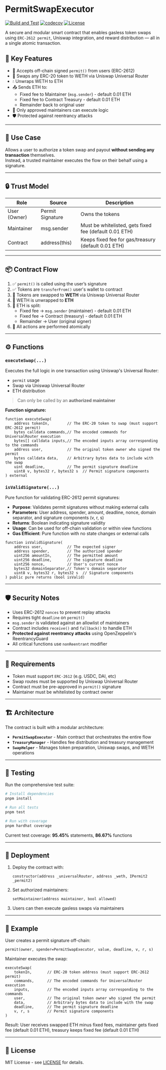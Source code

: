 # PermitSwapExecutor

[![Build and Test](https://github.com/The-Poolz/contracts.daoStation/actions/workflows/build.yml/badge.svg)](https://github.com/The-Poolz/contracts.daoStation/actions/workflows/build.yml)
[![codecov](https://codecov.io/gh/The-Poolz/contracts.daoStation/graph/badge.svg)](https://codecov.io/gh/The-Poolz/contracts.daoStation)
[![License](https://img.shields.io/badge/License-MIT-blue.svg)](https://github.com/The-Poolz/contracts.daoStation/blob/master/LICENSE)

A secure and modular smart contract that enables gasless token swaps using `ERC-2612 permit`, Uniswap integration, and reward distribution — all in a single atomic transaction.

## 🧩 Key Features

- 📝 Accepts off-chain signed `permit()` from users (ERC-2612)
- 🔁 Swaps any ERC-20 token to WETH via Uniswap Universal Router
- 💧 Unwraps WETH to ETH
- 📤 Sends ETH to:
  - Fixed fee to Maintainer (`msg.sender`) - default 0.01 ETH
  - Fixed fee to Contract Treasury - default 0.01 ETH  
  - Remainder back to original user
- 🔐 Only approved maintainers can execute logic
- 🛡️ Protected against reentrancy attacks

---

## 🚀 Use Case

Allows a user to authorize a token swap and payout **without sending any transaction** themselves.  
Instead, a trusted maintainer executes the flow on their behalf using a signature.

---

## 🔒 Trust Model

| Role         | Source           | Description                       |
|--------------|------------------|-----------------------------------|
| User (Owner) | Permit Signature | Owns the tokens                   |
| Maintainer   | msg.sender       | Must be whitelisted, gets fixed fee (default 0.01 ETH)   |
| Contract     | address(this)    | Keeps fixed fee for gas/treasury (default 0.01 ETH)      |

---

## 📦 Contract Flow

1. ✅ `permit()` is called using the user’s signature
2. ✅ Tokens are `transferFrom()` user's wallet to contract
3. 🔁 Tokens are swapped to **WETH** via Uniswap Universal Router
4. 🔁 WETH is unwrapped to **ETH**
5. 💸 ETH is split:
   - Fixed fee → `msg.sender` (maintainer) - default 0.01 ETH
   - Fixed fee → Contract (treasury) - default 0.01 ETH
   - Remainder → User (original signer)
6. 🔐 All actions are performed atomically

---

## ⚙️ Functions

### `executeSwap(...)`

Executes the full logic in one transaction using Uniswap's Universal Router:

- `permit` usage
- Swap via Uniswap Universal Router
- ETH distribution

> Can only be called by an **authorized maintainer**

**Function signature:**
```solidity
function executeSwap(
    address tokenIn,        // The ERC-20 token to swap (must support ERC-2612 permit)
    bytes calldata commands,// The encoded commands for UniversalRouter execution
    bytes[] calldata inputs,// The encoded inputs array corresponding to the commands
    address user,           // The original token owner who signed the permit
    bytes calldata data,    // Arbitrary bytes data to include with the swap
    uint deadline,          // The permit signature deadline
    uint8 v, bytes32 r, bytes32 s  // Permit signature components
) external
```

### `isValidSignature(...)`

Pure function for validating ERC-2612 permit signatures:

- **Purpose**: Validates permit signatures without making external calls
- **Parameters**: User address, spender, amount, deadline, nonce, domain separator, and signature components (v, r, s)
- **Returns**: Boolean indicating signature validity
- **Usage**: Can be used for off-chain validation or within view functions
- **Gas Efficient**: Pure function with no state changes or external calls

```solidity
function isValidSignature(
    address user,           // The expected signer
    address spender,        // The authorized spender
    uint256 amountIn,       // The permitted amount
    uint256 deadline,       // The signature deadline
    uint256 nonce,          // User's current nonce
    bytes32 domainSeparator,// Token's domain separator
    uint8 v, bytes32 r, bytes32 s  // Signature components
) public pure returns (bool isValid)
```

---

## 🛡 Security Notes

- Uses ERC-2612 `nonces` to prevent replay attacks
- Requires tight `deadline` on `permit()`
- `msg.sender` is validated against an allowlist of maintainers
- Contract includes `receive()` and `fallback()` to handle ETH
- **Protected against reentrancy attacks** using OpenZeppelin's ReentrancyGuard
- All critical functions use `nonReentrant` modifier

---

## 📜 Requirements

- Token must support `ERC-2612` (e.g. USDC, DAI, etc)
- Swap routes must be supported by Uniswap Universal Router
- Contract must be pre-approved in `permit()` signature
- Maintainer must be whitelisted by contract owner

---

## 🏗️ Architecture

The contract is built with a modular architecture:

- **`PermitSwapExecutor`** - Main contract that orchestrates the entire flow
- **`TreasuryManager`** - Handles fee distribution and treasury management
- **`SwapHelper`** - Manages token preparation, Uniswap swaps, and WETH operations

---

## 🧪 Testing

Run the comprehensive test suite:

```bash
# Install dependencies
pnpm install

# Run all tests
pnpm test

# Run with coverage
pnpm hardhat coverage
```

Current test coverage: **95.45%** statements, **86.67%** functions

---

## 🚀 Deployment

1. Deploy the contract with:

   ```solidity
   constructor(address _universalRouter, address _weth, IPermit2 _permit2)
   ```

2. Set authorized maintainers:

   ```solidity
   setMaintainer(address maintainer, bool allowed)
   ```

3. Users can then execute gasless swaps via maintainers

---

## 🧠 Example

User creates a permit signature off-chain:

```solidity
permit(owner, spender=PermitSwapExecutor, value, deadline, v, r, s)
```

Maintainer executes the swap:

```solidity
executeSwap(
    tokenIn,       // ERC-20 token address (must support ERC-2612 permit)
    commands,      // The encoded commands for UniversalRouter execution
    inputs,        // The encoded inputs array corresponding to the commands
    user,          // The original token owner who signed the permit
    data,          // Arbitrary bytes data to include with the swap
    deadline,      // The permit signature deadline
    v, r, s        // Permit signature components
)
```

Result: User receives swapped ETH minus fixed fees, maintainer gets fixed fee (default 0.01 ETH), treasury keeps fixed fee (default 0.01 ETH)

---

## 📄 License

MIT License - see [LICENSE](LICENSE) for details.
